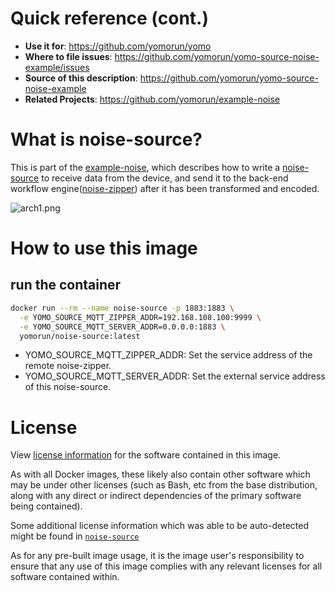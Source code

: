 # Quick reference (cont.)

- **Use it for**: https://github.com/yomorun/yomo
- **Where to file issues**: https://github.com/yomorun/yomo-source-noise-example/issues
- **Source of this description**: https://github.com/yomorun/yomo-source-noise-example
- **Related Projects**: https://github.com/yomorun/example-noise

# What is noise-source?

This is part of the [example-noise](https://github.com/yomorun/example-noise), which describes how to write a [noise-source](https://github.com/yomorun/yomo-source-noise-example) to receive data from the device, and send it to the back-end workflow engine([noise-zipper](https://github.com/yomorun/yomo-zipper-noise-example)) after it has been transformed and encoded.

![arch1.png](https://github.com/yomorun/example-noise/raw/main/docs/arch1.png?raw=true)

# How to use this image

## run the container

```bash
docker run --rm --name noise-source -p 1883:1883 \
  -e YOMO_SOURCE_MQTT_ZIPPER_ADDR=192.168.108.100:9999 \
  -e YOMO_SOURCE_MQTT_SERVER_ADDR=0.0.0.0:1883 \
  yomorun/noise-source:latest
```

- YOMO_SOURCE_MQTT_ZIPPER_ADDR: Set the service address of the remote noise-zipper.
- YOMO_SOURCE_MQTT_SERVER_ADDR: Set the external service address of this noise-source.

# License

View [license information](https://github.com/yomorun/yomo/blob/master/LICENSE) for the software contained in this image.

As with all Docker images, these likely also contain other software which may be under other licenses (such as Bash, etc from the base distribution, along with any direct or indirect dependencies of the primary software being contained).

Some additional license information which was able to be auto-detected might be found in [`noise-source`](https://github.com/yomorun/yomo-source-noise-example)

As for any pre-built image usage, it is the image user's responsibility to ensure that any use of this image complies with any relevant licenses for all software contained within.

